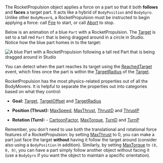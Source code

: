 The RocketPropulsion object applies a force on a part so that it both **follows** and **faces** a target part. It acts like a hybrid of `BodyPosition` and `BodyGyro`. Unlike other `BodyMover`s, a RocketPropulsion must be instructed to begin applying a force: call [Fire](https://developer.roblox.com/api-reference/function/RocketPropulsion/Fire) to start, or call [Abort](https://developer.roblox.com/api-reference/function/RocketPropulsion/Abort) to stop.

Below is an animation of a blue `Part` with a RocketPropulsion. The [Target](https://developer.roblox.com/api-reference/property/RocketPropulsion/Target) is set to a tall red `Part` that is being dragged around in a circle in Studio. Notice how the blue part homes in to the target:

![A blue Part with a RocketPropulsion following a tall red Part that is being dragged around in Studio][1]

You can detect when the part reaches its target using the [ReachedTarget](https://developer.roblox.com/api-reference/event/RocketPropulsion/ReachedTarget) event, which fires once the part is within the [TargetRadius](https://developer.roblox.com/api-reference/property/RocketPropulsion/TargetRadius) of the [Target](https://developer.roblox.com/api-reference/property/RocketPropulsion/Target).

RocketPropulsion has the most physics-related properties out of all the BodyMovers. It is helpful to separate the properties out into categories based on what they control:

 -  **Goal:** [Target](https://developer.roblox.com/api-reference/property/RocketPropulsion/Target), [TargetOffset](https://developer.roblox.com/api-reference/property/RocketPropulsion/TargetOffset) and [TargetRadius](https://developer.roblox.com/api-reference/property/RocketPropulsion/TargetRadius)

 -  **Position (Thrust):** [MaxSpeed](https://developer.roblox.com/api-reference/property/RocketPropulsion/MaxSpeed), [MaxThrust](https://developer.roblox.com/api-reference/property/RocketPropulsion/MaxThrust), [ThrustD](https://developer.roblox.com/api-reference/property/RocketPropulsion/ThrustD) and [ThrustP](https://developer.roblox.com/api-reference/property/RocketPropulsion/ThrustP)

 -  **Rotation (Turn):**  -  [CartoonFactor](https://developer.roblox.com/api-reference/property/RocketPropulsion/CartoonFactor), [MaxTorque](https://developer.roblox.com/api-reference/property/RocketPropulsion/MaxTorque), [TurnD](https://developer.roblox.com/api-reference/property/RocketPropulsion/TurnD) and [TurnP](https://developer.roblox.com/api-reference/property/RocketPropulsion/TurnP)

Remember, you don't need to use both the translational and rotational force features of a RocketPropulsion: by setting [MaxThrust](https://developer.roblox.com/api-reference/property/RocketPropulsion/MaxThrust) to 0, you can make a part just face the target **without** having it follow the target around (consider also using a `BodyPosition` in addition). Similarly, by setting [MaxTorque](https://developer.roblox.com/api-reference/property/RocketPropulsion/MaxTorque) to `(0, 0, 0)`, you can have a part simply follow another object without facing it (use a `BodyGyro` if you want the object to maintain a specific orientation).

[1]: https://developer.roblox.com/assets/5b426347b496a3810b47f2d4/RocketPropulsion.gif